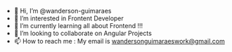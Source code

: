 - 👋 Hi, I’m @wanderson-guimaraes
- 👀 I’m interested in Frontent Developer
- 🌱 I’m currently learning all about Frontend !!!
- 💞️ I’m looking to collaborate on Angular Projects
- 📫 How to reach me : My email is wandersonguimaraeswork@gmail.com

<!---
wanderson-guimaraes/wanderson-guimaraes is a ✨ special ✨ repository because its `README.md` (this file) appears on your GitHub profile.
You can click the Preview link to take a look at your changes.
--->
